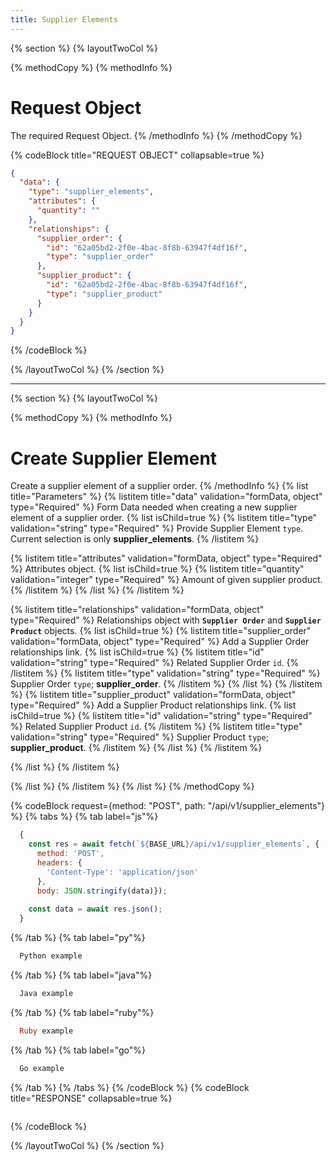 ```yaml
---
title: Supplier Elements
---
```

{% section %}
{% layoutTwoCol %}

{% methodCopy %}
{% methodInfo %}
  # Request Object
  The required Request Object.
{% /methodInfo %}
{% /methodCopy %}

{% codeBlock title="REQUEST OBJECT" collapsable=true %}
  ```json
  {
    "data": {
      "type": "supplier_elements",
      "attributes": {
        "quantity": ""
      },
      "relationships": {
        "supplier_order": {
          "id": "62a05bd2-2f0e-4bac-8f8b-63947f4df16f",
          "type": "supplier_order"
        },
        "supplier_product": {
          "id": "62a05bd2-2f0e-4bac-8f8b-63947f4df16f",
          "type": "supplier_product"
        }
      }
    }
  }
  ```
{% /codeBlock %}

{% /layoutTwoCol %}
{% /section %}

- - -

{% section %}
{% layoutTwoCol %}

{% methodCopy %}
{% methodInfo %}
  # Create Supplier Element
  Create a supplier element of a supplier order.
{% /methodInfo %}
{% list title="Parameters" %}
  {% listitem title="data" validation="formData, object" type="Required" %}
  Form Data needed when creating a new supplier element of a supplier order.
  {% list isChild=true %}
  {% listitem title="type" validation="string" type="Required" %}
  Provide Supplier Element `type`. Current selection is only **supplier_elements**.
  {% /listitem %}

  {% listitem title="attributes" validation="formData, object" type="Required" %}
  Attributes object.
  {% list isChild=true %}
  {% listitem title="quantity" validation="integer" type="Required" %}
  Amount of given supplier product.
  {% /listitem %}
  {% /list %}
  {% /listitem %}
  
  {% listitem title="relationships" validation="formData, object" type="Required" %}
  Relationships object with **`Supplier Order`** and **`Supplier Product`** objects.
  {% list isChild=true %}
  {% listitem title="supplier_order" validation="formData, object" type="Required" %}
  Add a Supplier Order relationships link.
  {% list isChild=true %}
  {% listitem title="id" validation="string" type="Required" %}
  Related Supplier Order `id`.
  {% /listitem %}
  {% listitem title="type" validation="string" type="Required" %}
  Supplier Order `type`; **supplier_order**.
  {% /listitem %}
  {% /list %}
  {% /listitem %}
  {% listitem title="supplier_product" validation="formData, object" type="Required" %}
  Add a Supplier Product relationships link.
  {% list isChild=true %}
  {% listitem title="id" validation="string" type="Required" %}
  Related Supplier Product `id`.
  {% /listitem %}
  {% listitem title="type" validation="string" type="Required" %}
  Supplier Product `type`; **supplier_product**.
  {% /listitem %}
  {% /list %}
  {% /listitem %}

  {% /list %}
  {% /listitem %}
  
  {% /list %}
  {% /listitem %}
{% /list %}
{% /methodCopy %}

{% codeBlock request={method: "POST", path: "/api/v1/supplier_elements"} %}
{% tabs %}
  {% tab label="js"%}
  ```js
    {
      const res = await fetch(`${BASE_URL}/api/v1/supplier_elements`, {
        method: 'POST',
        headers: {
          'Content-Type': 'application/json'
        },
        body: JSON.stringify(data)});
        
      const data = await res.json();
    }
  ```
  {% /tab %}
  {% tab label="py"%}
  ```py
    Python example
  ```
  {% /tab %}
  {% tab label="java"%}
  ```java
    Java example
  ```
  {% /tab %}
  {% tab label="ruby"%}
  ```ruby
    Ruby example
  ```
  {% /tab %}
  {% tab label="go"%}
  ```go
    Go example
  ```
  {% /tab %}
{% /tabs %}
{% /codeBlock %}
{% codeBlock title="RESPONSE" collapsable=true %}
  ```json
  ```
{% /codeBlock %}  

{% /layoutTwoCol %}
{% /section %}